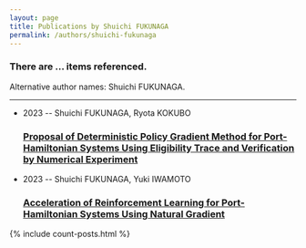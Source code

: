 ```yaml
---
layout: page
title: Publications by Shuichi FUKUNAGA
permalink: /authors/shuichi-fukunaga
---
```


<h3 id="number-posts">There are ... items referenced.</h3>
<p id='info-authors'>Alternative author names: Shuichi FUKUNAGA.</p>
<hr />
<ul class="post-list">
<li><span class='post-meta'>2023 -- Shuichi FUKUNAGA, Ryota KOKUBO</span><h3><a class='post-link' href="{{ site.baseurl }}/proposal-of-deterministic-policy-gradient-method-for-port-hamiltonian-systems-using-eligibility-trace-and-verification-by-numerical-experiment">Proposal of Deterministic Policy Gradient Method for Port-Hamiltonian Systems Using Eligibility Trace and Verification by Numerical Experiment</a></h3></li>
<li><span class='post-meta'>2023 -- Shuichi FUKUNAGA, Yuki IWAMOTO</span><h3><a class='post-link' href="{{ site.baseurl }}/acceleration-of-reinforcement-learning-for-port-hamiltonian-systems-using-natural-gradient">Acceleration of Reinforcement Learning for Port-Hamiltonian Systems Using Natural Gradient</a></h3></li>

</ul>
{% include count-posts.html %}
